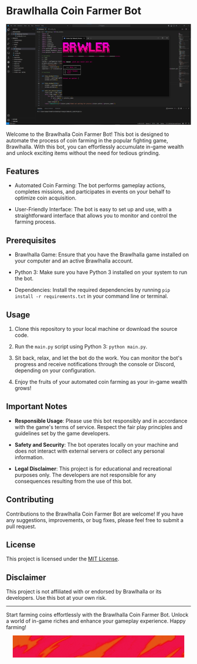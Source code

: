 # Brawlhalla Coin Farmer Bot

<p align="center">
  <img src="./media/imagen_2023-05-15_021817517.png" />
</p>

Welcome to the Brawlhalla Coin Farmer Bot! This bot is designed to automate the process of coin farming in the popular fighting game, Brawlhalla. With this bot, you can effortlessly accumulate in-game wealth and unlock exciting items without the need for tedious grinding.

## Features

- Automated Coin Farming: The bot performs gameplay actions, completes missions, and participates in events on your behalf to optimize coin acquisition.

- User-Friendly Interface: The bot is easy to set up and use, with a straightforward interface that allows you to monitor and control the farming process.

## Prerequisites

- Brawlhalla Game: Ensure that you have the Brawlhalla game installed on your computer and an active Brawlhalla account.

- Python 3: Make sure you have Python 3 installed on your system to run the bot.

- Dependencies: Install the required dependencies by running `pip install -r requirements.txt` in your command line or terminal.

## Usage

1. Clone this repository to your local machine or download the source code.

2. Run the `main.py` script using Python 3: `python main.py`.

4. Sit back, relax, and let the bot do the work. You can monitor the bot's progress and receive notifications through the console or Discord, depending on your configuration.

5. Enjoy the fruits of your automated coin farming as your in-game wealth grows!

## Important Notes

- **Responsible Usage**: Please use this bot responsibly and in accordance with the game's terms of service. Respect the fair play principles and guidelines set by the game developers.

- **Safety and Security**: The bot operates locally on your machine and does not interact with external servers or collect any personal information.

- **Legal Disclaimer**: This project is for educational and recreational purposes only. The developers are not responsible for any consequences resulting from the use of this bot.

## Contributing

Contributions to the Brawlhalla Coin Farmer Bot are welcome! If you have any suggestions, improvements, or bug fixes, please feel free to submit a pull request.

## License

This project is licensed under the [MIT License](LICENSE).

## Disclaimer

This project is not affiliated with or endorsed by Brawlhalla or its developers. Use this bot at your own risk.

---

Start farming coins effortlessly with the Brawlhalla Coin Farmer Bot. Unlock a world of in-game riches and enhance your gameplay experience. Happy farming!
<p align="center">
  <img src="./media/standard.gif" />
</p>
